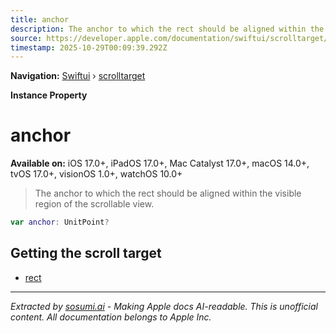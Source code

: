 ```yaml
---
title: anchor
description: The anchor to which the rect should be aligned within the visible region of the scrollable view.
source: https://developer.apple.com/documentation/swiftui/scrolltarget/anchor
timestamp: 2025-10-29T00:09:39.292Z
---
```


**Navigation:** [Swiftui](/documentation/swiftui) › [scrolltarget](/documentation/swiftui/scrolltarget)

**Instance Property**

# anchor

**Available on:** iOS 17.0+, iPadOS 17.0+, Mac Catalyst 17.0+, macOS 14.0+, tvOS 17.0+, visionOS 1.0+, watchOS 10.0+

> The anchor to which the rect should be aligned within the visible region of the scrollable view.

```swift
var anchor: UnitPoint?
```

## Getting the scroll target

- [rect](/documentation/swiftui/scrolltarget/rect)

---

*Extracted by [sosumi.ai](https://sosumi.ai) - Making Apple docs AI-readable.*
*This is unofficial content. All documentation belongs to Apple Inc.*
